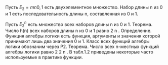 Пусть $E_2 = mn{0, 1}$ есть двухэлементное множество. Набор длины n из 0 и 1 есть последовательность длины n, составленная из 0 и 1. 

Пусть $E_2^n$ есть множество всех наборов длины n из 0 и 1. Теорема. Число h(n) всех наборов длины n из 0 и 1 равно 2 n . Определение. Функция алгебры логики есть функция, аргументы и значения которой принимают лишь два значения 0 и 1. Класс всех функций алгебры логики обозначим через P2. Теорема. Число всех n-местных функций алгебры логики равно 2 2 n . В табл.1.2 приведены некоторые часто используемые в практике функции.